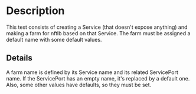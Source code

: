 # Description

This test consists of creating a Service (that doesn't expose anything) and making a farm for nftlb based on that Service. The farm must be assigned a default name with some default values.

## Details

A farm name is defined by its Service name and its related ServicePort name. If the ServicePort has an empty name, it's replaced by a default one. Also, some other values have defaults, so they must be set.

